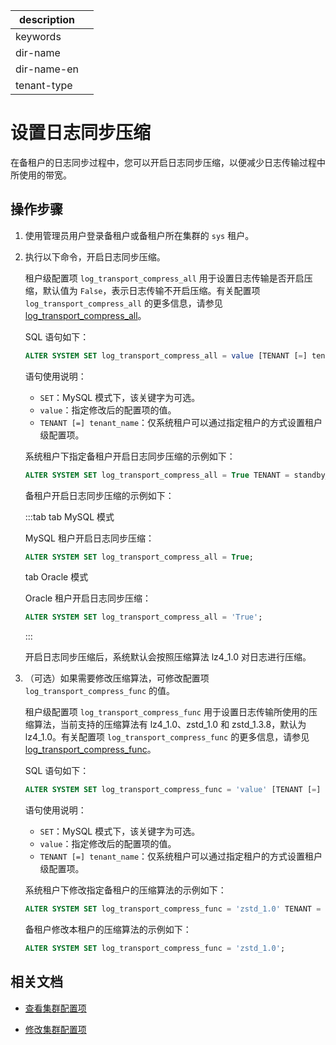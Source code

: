|description||
|---|---|
|keywords||
|dir-name||
|dir-name-en||
|tenant-type||

# 设置日志同步压缩

在备租户的日志同步过程中，您可以开启日志同步压缩，以便减少日志传输过程中所使用的带宽。

## 操作步骤

1. 使用管理员用户登录备租户或备租户所在集群的 `sys` 租户。

2. 执行以下命令，开启日志同步压缩。

   租户级配置项 `log_transport_compress_all` 用于设置日志传输是否开启压缩，默认值为 `False`，表示日志传输不开启压缩。有关配置项 `log_transport_compress_all` 的更多信息，请参见 [log_transport_compress_all](../../../../700.reference/800.configuration-items-and-system-variables/100.system-configuration-items/400.tenant-level-configuration-items/5800.log_transport_compress_all.md)。

   SQL 语句如下：

   ```sql
   ALTER SYSTEM SET log_transport_compress_all = value [TENANT [=] tenant_name];
   ```

   语句使用说明：

   * `SET`：MySQL 模式下，该关键字为可选。
   * `value`：指定修改后的配置项的值。
   * `TENANT [=] tenant_name`：仅系统租户可以通过指定租户的方式设置租户级配置项。

   系统租户下指定备租户开启日志同步压缩的示例如下：

   ```sql
   ALTER SYSTEM SET log_transport_compress_all = True TENANT = standby_tenant;
   ```

   备租户开启日志同步压缩的示例如下：

   :::tab
   tab MySQL 模式

   MySQL 租户开启日志同步压缩：

   ```sql
   ALTER SYSTEM SET log_transport_compress_all = True;
   ```

   tab Oracle 模式

   Oracle 租户开启日志同步压缩：
   
   ```sql
   ALTER SYSTEM SET log_transport_compress_all = 'True';
   ```

   :::

   开启日志同步压缩后，系统默认会按照压缩算法 lz4_1.0 对日志进行压缩。

3. （可选）如果需要修改压缩算法，可修改配置项 `log_transport_compress_func` 的值。

   租户级配置项 `log_transport_compress_func` 用于设置日志传输所使用的压缩算法，当前支持的压缩算法有 lz4_1.0、zstd_1.0 和 zstd_1.3.8，默认为 lz4_1.0。有关配置项 `log_transport_compress_func` 的更多信息，请参见 [log_transport_compress_func](../../../../700.reference/800.configuration-items-and-system-variables/100.system-configuration-items/400.tenant-level-configuration-items/5900.log_transport_compress_func.md)。

   SQL 语句如下：

   ```sql
   ALTER SYSTEM SET log_transport_compress_func = 'value' [TENANT [=] tenant_name];
   ```

   语句使用说明：

   * `SET`：MySQL 模式下，该关键字为可选。
   * `value`：指定修改后的配置项的值。
   * `TENANT [=] tenant_name`：仅系统租户可以通过指定租户的方式设置租户级配置项。

   系统租户下修改指定备租户的压缩算法的示例如下：

   ```sql
   ALTER SYSTEM SET log_transport_compress_func = 'zstd_1.0' TENANT = standby_tenant;
   ```

   备租户修改本租户的压缩算法的示例如下：

   ```sql
   ALTER SYSTEM SET log_transport_compress_func = 'zstd_1.0';
   ```

## 相关文档

* [查看集群配置项](../../../100.cluster-management/300.common-cluster-operations/1200.view-cluster-parameters.md)

* [修改集群配置项](../../../100.cluster-management/300.common-cluster-operations/1300.modify-cluster-parameters.md)
